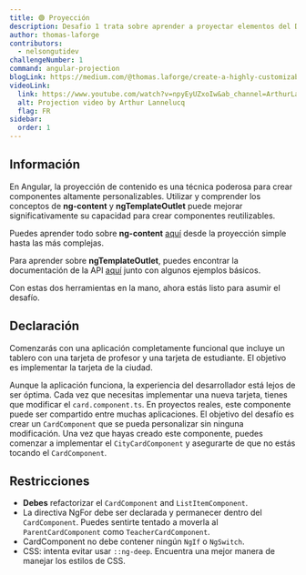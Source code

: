 ```yaml
---
title: 🟢 Proyección
description: Desafio 1 trata sobre aprender a proyectar elementos del DOM a través de componentes,
author: thomas-laforge
contributors:
  - nelsongutidev
challengeNumber: 1
command: angular-projection
blogLink: https://medium.com/@thomas.laforge/create-a-highly-customizable-component-cc3a9805e4c5
videoLink:
  link: https://www.youtube.com/watch?v=npyEyUZxoIw&ab_channel=ArthurLannelucq
  alt: Projection video by Arthur Lannelucq
  flag: FR
sidebar:
  order: 1
---
```


## Información

En Angular, la proyección de contenido es una técnica poderosa para crear componentes altamente personalizables. Utilizar y comprender los conceptos de <b>ng-content</b> y <b>ngTemplateOutlet</b> puede mejorar significativamente su capacidad para crear componentes reutilizables.

Puedes aprender todo sobre <b>ng-content</b> [aquí](https://angular.io/guide/content-projection#projecting-content-in-more-complex-environments) desde la proyección simple hasta las más complejas.

Para aprender sobre <b>ngTemplateOutlet</b>, puedes encontrar la documentación de la API [aquí](https://angular.io/api/common/NgTemplateOutlet) junto con algunos ejemplos básicos.

Con estas dos herramientas en la mano, ahora estás listo para asumir el desafío.

## Declaración

Comenzarás con una aplicación completamente funcional que incluye un tablero con una tarjeta de profesor y una tarjeta de estudiante. El objetivo es implementar la tarjeta de la ciudad.

Aunque la aplicación funciona, la experiencia del desarrollador está lejos de ser óptima. Cada vez que necesitas implementar una nueva tarjeta, tienes que modificar el `card.component.ts`. En proyectos reales, este componente puede ser compartido entre muchas aplicaciones. El objetivo del desafío es crear un `CardComponent` que se pueda personalizar sin ninguna modificación. Una vez que hayas creado este componente, puedes comenzar a implementar el `CityCardComponent` y asegurarte de que no estás tocando el `CardComponent`.

## Restricciones

- <b>Debes</b> refactorizar el `CardComponent` and `ListItemComponent`.
- La directiva NgFor debe ser declarada y permanecer dentro del `CardComponent`. Puedes sentirte tentado a moverla al `ParentCardComponent` como `TeacherCardComponent`.
- CardComponent no debe contener ningún `NgIf` o `NgSwitch`.
- CSS: intenta evitar usar `::ng-deep`. Encuentra una mejor manera de manejar los estilos de CSS.

